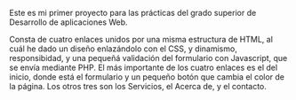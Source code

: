 Este es mi primer proyecto para las prácticas del grado superior de Desarrollo de aplicaciones Web.

Consta de cuatro enlaces unidos por una misma estructura de HTML, al cuál he dado un diseño enlazándolo con el CSS, y dinamismo, responsibidad, y una pequeñá validación del formulario con Javascript, que se envía mediante PHP.
El más importante de los cuatro enlaces es el del inicio, donde está el formulario y un pequeño botón que cambia el color de la página. Los otros tres son los Servicios, el Acerca de, y el contacto.

